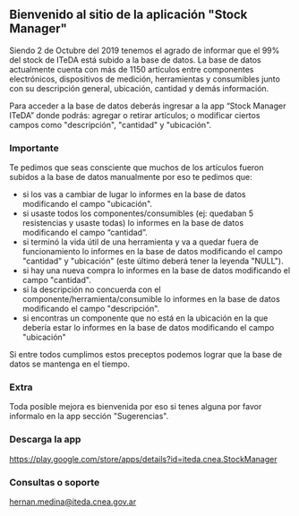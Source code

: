 ## Bienvenido al sitio de la aplicación "Stock Manager"

Siendo 2 de Octubre del 2019 tenemos el agrado de informar que el 99% del stock de ITeDA está subido a la base de datos. La base de datos actualmente cuenta con más de 1150 artículos entre componentes electrónicos, dispositivos de medición, herramientas y consumibles junto con su descripción general, ubicación, cantidad y demás información. 

Para acceder a la base de datos deberás ingresar a la app “Stock Manager ITeDA” donde podrás: agregar o retirar artículos; o modificar ciertos campos como "descripción", "cantidad" y "ubicación". 

### Importante

Te pedimos que seas consciente que muchos de los artículos fueron subidos a la base de datos manualmente por eso te pedimos que:
 - si los vas a cambiar de lugar lo informes en la base de datos modificando el campo "ubicación". 
 - si usaste todos los componentes/consumibles (ej: quedaban 5 resistencias y usaste todas) lo informes en la base de datos modificando el campo “cantidad”. 
 - si terminó la vida útil de una herramienta y va a quedar fuera de funcionamiento lo informes en la base de datos modificando el campo "cantidad" y "ubicación" (este último deberá tener la leyenda "NULL"). 
 - si hay una nueva compra lo informes en la base de datos modificando el campo "cantidad".
 - si la descripción no concuerda con el componente/herramienta/consumible lo informes en la base de datos modificando el campo "descripción".
 - si encontras un componente que no está en la ubicación en la que debería estar lo informes en la base de datos modificando el campo "ubicación"
 
Si entre todos cumplimos estos preceptos podemos lograr que la base de datos se mantenga en el tiempo.
 
### Extra

Toda posible mejora es bienvenida por eso si tenes alguna por favor informalo en la app sección "Sugerencias".

### Descarga la app

https://play.google.com/store/apps/details?id=iteda.cnea.StockManager

### Consultas o soporte
hernan.medina@iteda.cnea.gov.ar
